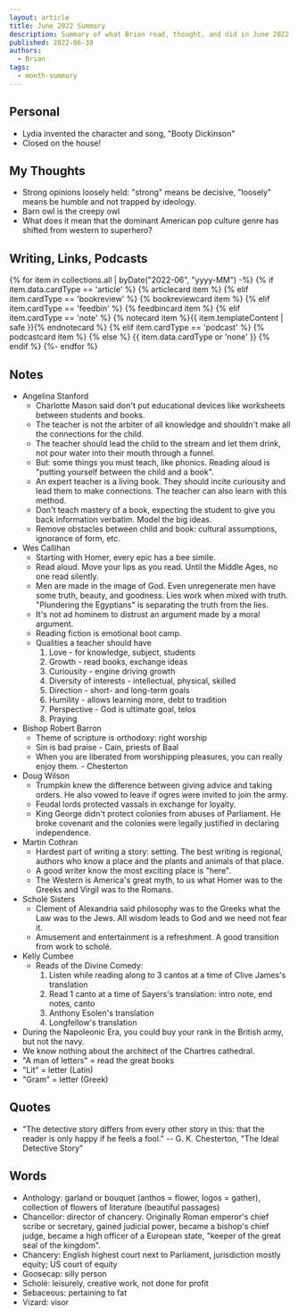 ```yaml
---
layout: article
title: June 2022 Summary
description: Summary of what Brian read, thought, and did in June 2022
published: 2022-06-30
authors:
  - Brian
tags:
  - month-summary
---
```


## Personal
- Lydia invented the character and song, "Booty Dickinson"
- Closed on the house!

## My Thoughts
- Strong opinions loosely held: "strong" means be decisive, "loosely" means be humble and not trapped by ideology.
- Barn owl is the creepy owl
- What does it mean that the dominant American pop culture genre has shifted from western to superhero?

## Writing, Links, Podcasts

<div class="stack cards">
{% for item in collections.all | byDate("2022-06", "yyyy-MM") -%}
  {% if item.data.cardType == 'article' %}
  {% articlecard item %}
  {% elif item.cardType == 'bookreview' %}
  {% bookreviewcard item %}
  {% elif item.cardType == 'feedbin' %}
  {% feedbincard item %}
  {% elif item.cardType == 'note' %}
  {% notecard item %}{{ item.templateContent | safe }}{% endnotecard %}
  {% elif item.cardType == 'podcast' %}
  {% podcastcard item %}
  {% else %}
  {{ item.data.cardType or 'none' }}
  {% endif %}
{%- endfor %}
</div>

## Notes
- Angelina Stanford
  - Charlotte Mason said don't put educational devices like worksheets between students and books.
  - The teacher is not the arbiter of all knowledge and shouldn't make all the connections for the child.
  - The teacher should lead the child to the stream and let them drink, not pour water into their mouth through a funnel.
  - But: some things you must teach, like phonics. Reading aloud is "putting yourself between the child and a book". 
  - An expert teacher is a living book. They should incite curiousity and lead them to make connections. The teacher can also learn with this method.
  - Don't teach mastery of a book, expecting the student to give you back information verbatim. Model the big ideas.
  - Remove obstacles between child and book: cultural assumptions, ignorance of form, etc.
- Wes Callihan
  - Starting with Homer, every epic has a bee simile.
  - Read aloud. Move your lips as you read. Until the Middle Ages, no one read silently.
  - Men are made in the image of God. Even unregenerate men have some truth, beauty, and goodness. Lies work when mixed with truth. "Plundering the Egyptians" is separating the truth from the lies.
  - It's not ad hominem to distrust an argument made by a moral argument.
  - Reading fiction is emotional boot camp.
  - Qualities a teacher should have
    1. Love - for knowledge, subject, students
    2. Growth - read books, exchange ideas
    3. Curiousity - engine driving growth
    4. Diversity of interests - intellectual, physical, skilled
    5. Direction - short- and long-term goals
    6. Humility - allows learning more, debt to tradition
    7. Perspective - God is ultimate goal, telos
    8. Praying
- Bishop Robert Barron
  - Theme of scripture is orthodoxy: right worship
  - Sin is bad praise - Cain, priests of Baal
  - When you are liberated from worshipping pleasures, you can really enjoy them. - Chesterton
- Doug Wilson
  - Trumpkin knew the difference between giving advice and taking orders. He also vowed to leave if ogres were invited to join the army.
  - Feudal lords protected vassals in exchange for loyalty.
  - King George didn't protect colonies from abuses of Parliament. He broke covenant and the colonies were legally justified in declaring independence. 
- Martin Cothran
  - Hardest part of writing a story: setting. The best writing is regional, authors who know a place and the plants and animals of that place.
  - A good writer know the most exciting place is "here".
  - The Western is America's great myth, to us what Homer was to the Greeks and Virgil was to the Romans.
- Scholé Sisters
  - Clement of Alexandria said philosophy was to the Greeks what the Law was to the Jews. All wisdom leads to God and we need not fear it.
  - Amusement and entertainment is a refreshment. A good transition from work to scholé.
- Kelly Cumbee
  - Reads of the Divine Comedy:
    1. Listen while reading along to 3 cantos at a time of Clive James's translation
    2. Read 1 canto at a time of Sayers's translation: intro note, end notes, canto
    3. Anthony Esolen's translation
    4. Longfellow's translation
- During the Napoleonic Era, you could buy your rank in the British army, but not the navy.
- We know nothing about the architect of the Chartres cathedral.
- "A man of letters" = read the great books
- "Lit" = letter (Latin)
- "Gram" = letter (Greek)

## Quotes
- "The detective story differs from every other story in this: that the reader is only happy if he feels a fool." -- G. K. Chesterton, "The Ideal Detective Story"

## Words
- Anthology: garland or bouquet (anthos = flower, logos = gather), collection of flowers of literature (beautiful passages)
- Chancellor: director of chancery. Originally Roman emperor's chief scribe or secretary, gained judicial power, became a bishop's chief judge, became a high officer of a European state, "keeper of the great seal of the kingdom".
- Chancery: English highest court next to Parliament, jurisdiction mostly equity; US court of equity
- Goosecap: silly person
- Scholé: leisurely, creative work, not done for profit
- Sebaceous: pertaining to fat
- Vizard: visor